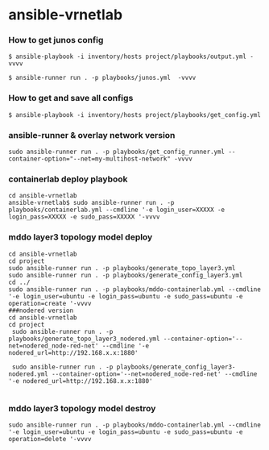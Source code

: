 # ansible-vrnetlab

### How to get junos config
```
$ ansible-playbook -i inventory/hosts project/playbooks/output.yml -vvvv
```

```
$ ansible-runner run . -p playbooks/junos.yml  -vvvv
```

### How to get and save all configs

```
$ ansible-playbook -i inventory/hosts project/playbooks/get_config.yml
```

### ansible-runner & overlay network version

```
sudo ansible-runner run . -p playbooks/get_config_runner.yml --container-option="--net=my-multihost-network" -vvvv

```

### containerlab deploy playbook
```
cd ansible-vrnetlab
ansible-vrnetlab$ sudo ansible-runner run . -p playbooks/containerlab.yml --cmdline '-e login_user=XXXXX -e login_pass=XXXXX -e sudo_pass=XXXXX '-vvvv
```
### mddo layer3 topology model deploy
```
cd ansible-vrnetlab
cd project
sudo ansible-runner run . -p playbooks/generate_topo_layer3.yml
sudo ansible-runner run . -p playbooks/generate_config_layer3.yml
cd ../
sudo ansible-runner run . -p playbooks/mddo-containerlab.yml --cmdline '-e login_user=ubuntu -e login_pass=ubuntu -e sudo_pass=ubuntu -e operation=create '-vvvv
###nodered version
cd ansible-vrnetlab
cd project
 sudo ansible-runner run . -p playbooks/generate_topo_layer3_nodered.yml --container-option='--net=nodered_node-red-net' --cmdline '-e nodered_url=http://192.168.x.x:1880'

 sudo ansible-runner run . -p playbooks/generate_config_layer3-nodered.yml --container-option='--net=nodered_node-red-net' --cmdline '-e nodered_url=http://192.168.x.x:1880'


```

### mddo layer3 topology model destroy
```
sudo ansible-runner run . -p playbooks/mddo-containerlab.yml --cmdline '-e login_user=ubuntu -e login_pass=ubuntu -e sudo_pass=ubuntu -e operation=delete '-vvvv
```
